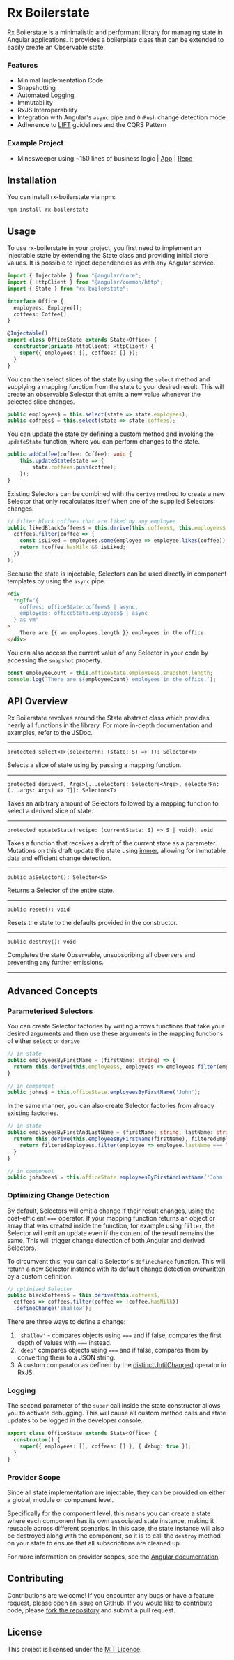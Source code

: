 # Rx Boilerstate

Rx Boilerstate is a minimalistic and performant library for managing state in Angular applications. It provides a boilerplate class that can be extended to easily create an Observable state.

### Features

- Minimal Implementation Code
- Snapshotting
- Automated Logging
- Immutability
- RxJS Interoperability
- Integration with Angular's `async` pipe and `OnPush` change detection mode
- Adherence to [LIFT](https://angular.io/guide/styleguide#lift) guidelines and the CQRS Pattern

### Example Project

- Minesweeper using ~150 lines of business logic | [App](https://sebastianpost96.github.io/rx-boilerstate/) | [Repo](https://github.com/SebastianPost96/rx-boilerstate/tree/main/projects/minesweeper)

## Installation

You can install rx-boilerstate via npm:

```
npm install rx-boilerstate
```

## Usage

To use rx-boilerstate in your project, you first need to implement an injectable state by extending the State class and providing initial store values. It is possible to inject dependencies as with any Angular service.

```typescript
import { Injectable } from "@angular/core";
import { HttpClient } from "@angular/common/http";
import { State } from "rx-boilerstate";

interface Office {
  employees: Employee[];
  coffees: Coffee[];
}

@Injectable()
export class OfficeState extends State<Office> {
  constructor(private httpClient: HttpClient) {
    super({ employees: [], coffees: [] });
  }
}
```

You can then select slices of the state by using the `select` method and supplying a mapping function from the state to your desired result. This will create an observable Selector that emits a new value whenever the selected slice changes.

```typescript
public employees$ = this.select(state => state.employees);
public coffees$ = this.select(state => state.coffees);
```

You can update the state by defining a custom method and invoking the `updateState` function, where you can perform changes to the state.

```typescript
public addCoffee(coffee: Coffee): void {
    this.updateState(state => {
        state.coffees.push(coffee);
    });
}
```

Existing Selectors can be combined with the `derive` method to create a new Selector that only recalculates itself when one of the supplied Selectors changes.

```typescript
// filter black coffees that are liked by any employee
public likedBlackCoffees$ = this.derive(this.coffees$, this.employees$, (coffees, employees) =>
  coffees.filter(coffee => {
    const isLiked = employees.some(employee => employee.likes(coffee));
    return !coffee.hasMilk && isLiked;
  })
);
```

Because the state is injectable, Selectors can be used directly in component templates by using the `async` pipe.

```HTML
<div
  *ngIf="{
    coffees: officeState.coffees$ | async,
    employees: officeState.employees$ | async
  } as vm"
>
    There are {{ vm.employees.length }} employees in the office.
</div>
```

You can also access the current value of any Selector in your code by accessing the `snapshot` property.

```typescript
const employeeCount = this.officeState.employees$.snapshot.length;
console.log(`There are ${employeeCount} employees in the office.`);
```

## API Overview

Rx Boilerstate revolves around the State abstract class which provides nearly all functions in the library. For more in-depth documentation and examples, refer to the JSDoc.

---

`protected select<T>(selectorFn: (state: S) => T): Selector<T>`

Selects a slice of state using by passing a mapping function.

---

`protected derive<T, Args>(...selectors: Selectors<Args>, selectorFn: (...args: Args) => T]): Selector<T>`

Takes an arbitrary amount of Selectors followed by a mapping function to select a derived slice of state.

---

`protected updateState(recipe: (currentState: S) => S | void): void`

Takes a function that receives a draft of the current state as a parameter. Mutations on this draft update the state using [immer](https://immerjs.github.io/immer/produce), allowing for immutable data and efficient change detection.

---

`public asSelector(): Selector<S>`

Returns a Selector of the entire state.

---

`public reset(): void`

Resets the state to the defaults provided in the constructor.

---

`public destroy(): void`

Completes the state Observable, unsubscribing all observers and preventing any further emissions.

---

## Advanced Concepts

### Parameterised Selectors

You can create Selector factories by writing arrows functions that take your desired arguments and then use these arguments in the mapping functions of either `select` or `derive`

```typescript
// in state
public employeesByFirstName = (firstName: string) => {
  return this.derive(this.employees$, employees => employees.filter(employee => employee.firstName === firstName)),
}

// in component
public johns$ = this.officeState.employeesByFirstName('John');
```

In the same manner, you can also create Selector factories from already existing factories.

```typescript
// in state
public employeesByFirstAndLastName = (firstName: string, lastName: string) => {
  return this.derive(this.employeesByFirstName(firstName), filteredEmployees => {
    return filteredEmployees.filter(employee => employee.lastName === lastName));
  }
}

// in component
public johnDoes$ = this.officeState.employeesByFirstAndLastName('John', 'Doe');
```

### Optimizing Change Detection

By default, Selectors will emit a change if their result changes, using the cost-efficient `===` operator. If your mapping function returns an object or array that was created inside the function, for example using `filter`, the Selector will emit an update even if the content of the result remains the same. This will trigger change detection of both Angular and derived Selectors.

To circumvent this, you can call a Selector's `defineChange` function. This will return a new Selector instance with its default change detection overwritten by a custom definition.

```typescript
// optimized Selector
public blackCoffees$ = this.derive(this.coffees$,
  coffees => coffees.filter(coffee => !coffee.hasMilk))
  .defineChange('shallow');
```

There are three ways to define a change:

1. `'shallow'` - compares objects using `===` and if false, compares the first depth of values with `===` instead.
2. `'deep'` compares objects using `===` and if false, compares them by converting them to a JSON string.
3. A custom comparator as defined by the [distinctUntilChanged](https://rxjs.dev/api/operators/distinctUntilChanged) operator in RxJS.

### Logging

The second parameter of the `super` call inside the state constructor allows you to activate debugging. This will cause all custom method calls and state updates to be logged in the developer console.

```typescript
export class OfficeState extends State<Office> {
  constructor() {
    super({ employees: [], coffees: [] }, { debug: true });
  }
}
```

### Provider Scope

Since all state implementation are injectable, they can be provided on either a global, module or component level.

Specifically for the component level, this means you can create a state where each component has its own associated state instance, making it reusable across different scenarios. In this case, the state instance will also be destroyed along with the component, so it is to call the `destroy` method on your state to ensure that all subscriptions are cleaned up.

For more information on provider scopes, see the [Angular documentation](https://angular.io/guide/providers).

## Contributing

Contributions are welcome! If you encounter any bugs or have a feature request, please [open an issue](https://github.com/SebastianPost96/rx-boilerstate/issues/new) on GitHub. If you would like to contribute code, please [fork the repository](https://github.com/SebastianPost96/rx-boilerstate/fork) and submit a pull request.

## License

This project is licensed under the [MIT Licence](LICENCE).
